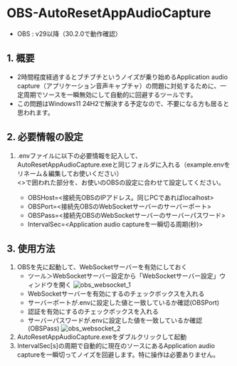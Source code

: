 
# OBS-AutoResetAppAudioCapture

* OBS : v29以降（30.2.0で動作確認）

## 1. 概要

* 2時間程度経過するとブチブチというノイズが乗り始めるApplication audio capture（アプリケーション音声キャプチャ）の問題に対処するために、一定周期でソースを一瞬無効にして自動的に回避するツールです。
* この問題はWindows11 24H2で解決する予定なので、不要になる方も居ると思われます。


## 2. 必要情報の設定

1. .envファイルに以下の必要情報を記入して、AutoResetAppAudioCapture.exeと同じフォルダに入れる（example.envをリネーム＆編集してお使いください）<br>
   <>で囲われた部分を、お使いのOBSの設定に合わせて設定してください。

   * OBSHost=<接続先OBSのIPアドレス。同じPCであればlocalhost>
   * OBSPort=<接続先OBSのWebSocketサーバーのサーバーポート>
   * OBSPass=<接続先OBSのWebSocketサーバーのサーバーパスワード>
   * IntervalSec=<Application audio captureを一瞬切る周期(秒)>

## 3. 使用方法


1. OBSを先に起動して、WebSocketサーバーを有効にしておく
   * ツール＞WebSocketサーバー設定から「WebSocketサーバー設定」ウィンドウを開く
   ![obs_websocket_1](https://github.com/L4yLa/OBS-AutoResetAppAudioCapture/assets/69630402/abaeebc2-bf69-4ce6-9e94-adcabb6ee04b)
   * WebSocketサーバーを有効にするのチェックボックスを入れる
   * サーバーポートが.envに設定した値と一致しているか確認(OBSPort)
   * 認証を有効にするのチェックボックスを入れる
   * サーバーパスワードが.envに設定した値を一致しているか確認(OBSPass)
   ![obs_websocket_2](https://github.com/L4yLa/OBS-AutoResetAppAudioCapture/assets/69630402/980133ef-8278-4157-8926-ebd6be535abd)
3. AutoResetAppAudioCapture.exeをダブルクリックして起動
4. IntervalSec[s]の周期で自動的に現在のソースにあるApplication audio captureを一瞬切ってノイズを回避します。特に操作は必要ありません。

